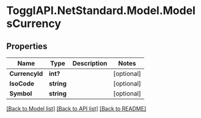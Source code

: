 # TogglAPI.NetStandard.Model.ModelsCurrency
## Properties

Name | Type | Description | Notes
------------ | ------------- | ------------- | -------------
**CurrencyId** | **int?** |  | [optional] 
**IsoCode** | **string** |  | [optional] 
**Symbol** | **string** |  | [optional] 

[[Back to Model list]](../README.md#documentation-for-models) [[Back to API list]](../README.md#documentation-for-api-endpoints) [[Back to README]](../README.md)

